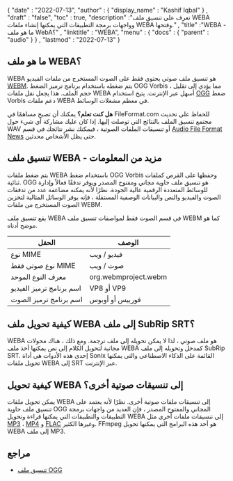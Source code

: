 {
  "date" : "2022-07-13",
  "author" : {
    "display_name" : "Kashif Iqbal"
} ,
  "draft" : "false",
  "toc" : true,
  "description" :"تعرف على تنسيق ملف WEBA وواجهات برمجة التطبيقات التي يمكنها إنشاء ملفات WEBA وفتحها." ,
  "title" :"WEBA - ما هو ملف WebA؟" ,
  "linktitle" : "WEBA",
  "menu" : {
    "docs" : {
      "parent" : "audio"
}
} ,
  "lastmod" : "2022-07-13"
}

## ما هو ملف WEBA؟

WEBA هو تنسيق ملف صوتي يحتوي فقط على الصوت المستخرج من ملفات الفيديو [WEBM](/ar/video/webm/). يتم ضغطه باستخدام برنامج ترميز الضغط OGG Vorbis ، مما يؤدي إلى تقليل حجم الملف. هذا يجعل نقل ملفات WEBA أسهل عبر الإنترنت. يتيح استخدام [OGG](https://en.wikipedia.org/wiki/Ogg) ضغط Vorbis دعم ملفات WEBA في معظم مشغلات الوسائط.

**هل كنت تعلم؟**
يمكنك أن تصبح مساهمًا في FileFormat.com للحفاظ على تحديث مجتمع تنسيق الملف بالنتائج التي توصلت إليها. إذا كان عليك مشاركة أي شيء حول WAV أو تنسيقات الملفات الصوتية ، فيمكنك نشر نتائجك في قسم [Audio File Format News](https://news.fileformat.com/t/audio) حتى يظل الأشخاص محدثين.

## تنسيق ملف WEBA - مزيد من المعلومات

يتم ضغط ملفات WEBA باستخدام ضغط OGG Vorbis وحفظها على القرص كملفات ثنائية. OGG هو تنسيق ملف حاوية مجاني ومفتوح المصدر ويوفر تدفقًا فعالاً وإدارة للوسائط المتعددة الرقمية عالية الجودة. نظرًا لأنه يمكنه مضاعفة عدد من تدفقات الصوت والفيديو والنص والبيانات الوصفية المستقلة ، فإنه يوفر الوسائل المثالية لتخزين الصوت المستخرج من ملفات WEBM.

يقع تنسيق ملف WEBA في قسم الصوت فقط لمواصفات تنسيق ملف WEBM كما هو موضح أدناه.

| الحقل | الوصف |
---|---|
| نوع MIME | فيديو / ويب |
| نوع صوتي فقط MIME | صوت / ويب |
معرف النوع الموحد | org.webmproject.webm |
| اسم برنامج ترميز الفيديو | VP8 أو VP9 |
| اسم برنامج ترميز الصوت | فوربيس أو أوبوس |

## كيفية تحويل ملف WEBA إلى ملف SubRip SRT؟

WEBA هو ملف صوتي ، لذا لا يمكن تحويله إلى ملف ترجمة. ومع ذلك ، هناك محولات مجانية لتحويل الكلام إلى نص يمكنها أخذ ملف WEBA كمدخل وتحويله إلى ملف SubRip SRT. إحدى هذه الأدوات هي أداة Sonix القائمة على الذكاء الاصطناعي والتي يمكنها تحويل ملفات WEBA إلى SRT عبر الإنترنت.

## كيفية تحويل WEBA إلى تنسيقات صوتية أخرى؟

يمكن تحويل ملفات WEBA إلى تنسيقات ملفات صوتية أخرى. نظرًا لأنه يعتمد على تنسيق ملف حاوية OGG المجاني والمفتوح المصدر ، فإن العديد من واجهات برمجة التطبيقات والتطبيقات التي يمكنها قراءة وتحويل WEBA إلى تنسيقات ملفات أخرى مثل [MP3](/ar/audio/mp3/) ، [MP4](/ar/audio/mp4/) و [FLAC](/ar/audio/flac/) وغيرها الكثير. FFmpeg هو أحد هذه البرامج التي يمكنها تحويل WEBA إلى ملف MP3.

## مراجع

* [تنسيق ملف OGG](https://en.wikipedia.org/wiki/Ogg)

